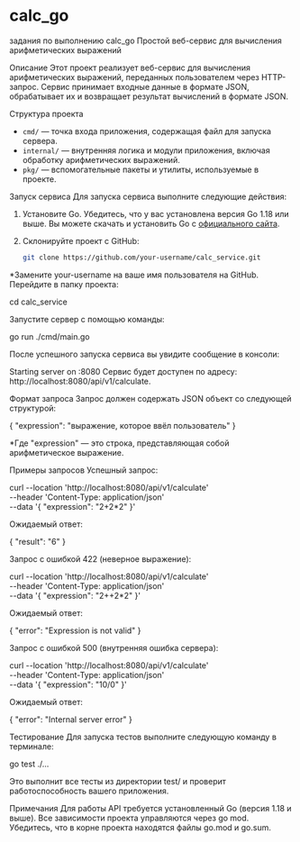 # calc_go
задания по выполнению calc_go 
Простой веб-сервис для вычисления арифметических выражений

Описание
Этот проект реализует веб-сервис для вычисления арифметических выражений, переданных пользователем через HTTP-запрос. Сервис принимает входные данные в формате JSON, обрабатывает их и возвращает результат вычислений в формате JSON.

Структура проекта
- `cmd/` — точка входа приложения, содержащая файл для запуска сервера.
- `internal/` — внутренняя логика и модули приложения, включая обработку арифметических выражений.
- `pkg/` — вспомогательные пакеты и утилиты, используемые в проекте.

Запуск сервиса
Для запуска сервиса выполните следующие действия:
1. Установите Go. Убедитесь, что у вас установлена версия Go 1.18 или выше. Вы можете скачать и установить Go с [официального сайта](https://golang.org/dl/).
2. Склонируйте проект с GitHub:

   ```bash
   git clone https://github.com/your-username/calc_service.git

*Замените your-username на ваше имя пользователя на GitHub.
Перейдите в папку проекта:

cd calc_service

Запустите сервер с помощью команды:

go run ./cmd/main.go

После успешного запуска сервиса вы увидите сообщение в консоли:

Starting server on :8080
Сервис будет доступен по адресу: http://localhost:8080/api/v1/calculate.

Формат запроса
Запрос должен содержать JSON объект со следующей структурой:

{
    "expression": "выражение, которое ввёл пользователь"
}

*Где "expression" — это строка, представляющая собой арифметическое выражение.

Примеры запросов
Успешный запрос:

curl --location 'http://localhost:8080/api/v1/calculate' \
--header 'Content-Type: application/json' \
--data '{
  "expression": "2+2*2"
}'

Ожидаемый ответ:

{
    "result": "6"
}

Запрос с ошибкой 422 (неверное выражение):

curl --location 'http://localhost:8080/api/v1/calculate' \
--header 'Content-Type: application/json' \
--data '{
  "expression": "2++2*2"
}'

Ожидаемый ответ:

{
    "error": "Expression is not valid"
}

Запрос с ошибкой 500 (внутренняя ошибка сервера):

curl --location 'http://localhost:8080/api/v1/calculate' \
--header 'Content-Type: application/json' \
--data '{
  "expression": "10/0"
}'

Ожидаемый ответ:

{
    "error": "Internal server error"
}

Тестирование
Для запуска тестов выполните следующую команду в терминале:

go test ./...

Это выполнит все тесты из директории test/ и проверит работоспособность вашего приложения.

Примечания
Для работы API требуется установленный Go (версия 1.18 и выше).
Все зависимости проекта управляются через go mod. Убедитесь, что в корне проекта находятся файлы go.mod и go.sum.
